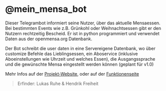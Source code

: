 # @mein_mensa_bot

Dieser Telegrambot informiert seine Nutzer, über das aktuelle Mensaessen.
Bei bestimmten Events wie z.B. Grünkohl oder Weihnachtsessen gibt er den Nutzern
rechtzeitig Bescheid. Er ist in python programmiert und verwendet Daten aus
der openmensa.org Datenbank.

Der Bot schreibt die user daten in eine Servereigene Datenbank, wo über customize Befehle das Lieblingsessen, ein Aboservice (inklusive Aboeinstellungen wie Uhrzeit und welches Essen), die Ausgangssprache und die gewünschte Mensa eingestellt werden können (geplant für v1.0)

Mehr Infos auf der [Projekt-Website](https://telebotter.github.io/mensabot), oder auf der [Funktionenseite](https://telebotter.github.io/mensabot/functions)


> Erfinder: Lukas Ruhe & Hendrik Freiheit

